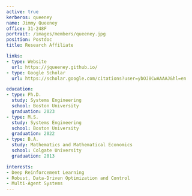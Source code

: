 ```yaml
---
active: true
kerberos: queeney
name: Jimmy Queeney
office: 31-248F
portrait: /images/members/queeney.jpg
position: Postdoc
title: Research Affiliate

links:
- type: Website
  url: https://jqueeney.github.io/
- type: Google Scholar
  url: https://scholar.google.com/citations?user=ybOJ8CwAAAAJ&hl=en

education:
- type: Ph.D.
  study: Systems Engineering
  school: Boston University
  graduation: 2023
- type: M.S.
  study: Systems Engineering
  school: Boston University
  graduation: 2022
- type: B.A.
  study: Mathematics and Mathematical Economics
  school: Colgate University
  graduation: 2013

interests:
- Deep Reinforcement Learning
- Robust, Data-Driven Optimization and Control
- Multi-Agent Systems
--- 
```

